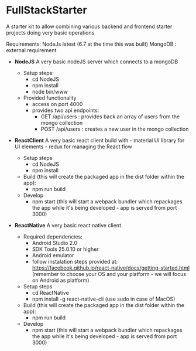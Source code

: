 # FullStackStarter
A starter kit to allow combining various backend and frontend starter projects doing very basic operations

Requirements: NodeJs latest (6.7 at the time this was built)
MongoDB : external requirement

* <b>NodeJS</b>
   A very basic nodeJS server which connects to a mongoDB
   - Setup steps:
      * cd NodeJS
      * npm install
      * node bin/www
   - Provided functionality
      * access on port 4000
      * provides two api endpoints:
         * GET /api/users : provides back an array of users from the mongo collection
         * POST /api/users : creates a new user in the mongo collection

* <b>ReactClient</b>
   A very basic react client build with
      - material UI library for UI elements
      - redux for managing the React flow
   - Setup steps
      * cd NodeJS
      * npm install
   - Build (this will create the packaged app in the dist folder within the app):
      * npm run build
   - Develop
      * npm start (this will start a webpack bundler which repackages the app while it's being developed - app is served from port 3000)
      
* <b>ReactNative</b>
   A very basic react native client
   - Required dependencies:
      * Android Studio 2.0
      * SDK Tools 25.0.10 or higher
      * Android emulator
      * follow instalation steps provided at: https://facebook.github.io/react-native/docs/getting-started.html (remember to choose your OS and your platform - we will focus on Android as platform)
   - Setup steps
      * cd ReactNative
      * npm install -g react-native-cli (use sudo in case of MacOS)
   - Build (this will create the packaged app in the dist folder within the app):
      * npm run build
   - Develop
      * npm start (this will start a webpack bundler which repackages the app while it's being developed - app is served from port 3000)

